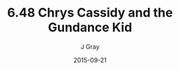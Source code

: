 ---
title: '6.48 Chrys Cassidy and the Gundance Kid'
alt: 'Mysteries of the Arcana'
date: '2015-09-21'
author: 'J Gray'
artist: 'Keira'
chapter: '6 Void in the Road'
filler: false
---